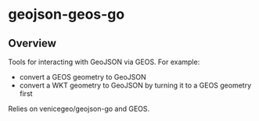 # geojson-geos-go

## Overview

Tools for interacting with GeoJSON via GEOS. For example:
* convert a GEOS geometry to GeoJSON
* convert a WKT geometry to GeoJSON by turning it to a GEOS geometry first

Relies on venicegeo/geojson-go and GEOS.
